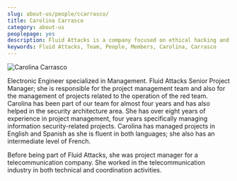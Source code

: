 ```yaml
---
slug: about-us/people/ccarrasco/
title: Carolina Carrasco
category: about-us
peoplepage: yes
description: Fluid Attacks is a company focused on ethical hacking and pentesting in applications with over 18 year of experience providing our services to the Colombian market. The purpose of this page is to present a small overview about the experience, education and achievements of Carolina Carrasco.
keywords: Fluid Attacks, Team, People, Members, Carolina, Carrasco
---
```


<div class="imgblock">

![Carolina
Carrasco](https://res.cloudinary.com/fluid-attacks/image/upload/v1620228142/airs/about-us/people/ccarrasco_esazxk.webp)

</div>

Electronic Engineer specialized in Management.
Fluid Attacks Senior Project Manager;
she is responsible for the project management team
and also for the management of projects
related to the operation of the red team.
Carolina has been part of our team for almost four years
and has also helped in the security architecture area.
She has over eight years of experience in project management,
four years specifically managing information security-related projects.
Carolina has managed projects in English and Spanish
as she is fluent in both languages;
she also has an intermediate level of French.

Before being part of Fluid Attacks,
she was project manager for a telecommunication company.
She worked in the telecommunication industry
in both technical and coordination activities.
